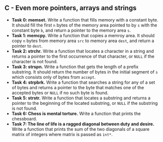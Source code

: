 ## C - Even more pointers, arrays and strings

- **Task 0: memset.** Write a function that fills memory with a constant byte. It should fill the first `n` bytes of the memory area pointed to by `s` with the constant byte `b`, and return a pointer to the memory area `s`.
- **Task 1: memcpy.** Write a function that copies a memroy area. It should copy `n` bytes from memory area `src` to memory area `dest`, and return a pointer to `dest`.
- **Task 2: strchr.** Write a function that locates a character in a string and returns a pointer to the first occurrence of that character, or `NULL` if the character is not found.
- **Task 3: strspn.** Write a function that gets the length of a prefix substring. It should return the number of bytes in the initial segment of `s` which consists only of bytes from `accept`.
- **Task 4: strpbrk.** Write a function that searches a string for any of a set of bytes and returns a pointer to the byte that matches one of the accepted bytes or `NULL` if no such byte is found.
- **Task 5: strstr.** Write a function that locates a substring and returns a pointer to the beginning of the located substring, or `NULL` if the substring is not found.
- **Task 6: Chess is mental torture.** Write a function that prints the chessboard.
- **Task 7: The line of life is a ragged diagonal between duty and desire.** Write a function that prints the sum of the two diagonals of a square matrix of integers where matrix is passed as `int*`.
